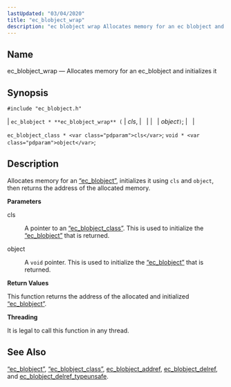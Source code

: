 ```yaml
---
lastUpdated: "03/04/2020"
title: "ec_blobject_wrap"
description: "ec blobject wrap Allocates memory for an ec blobject and initializes it ec blobject ec blobject wrap cls object ec blobject class cls void object Allocates memory for an Section 68 17 ec blobject initializes it using cls and object then returns the address of the allocated memory cls A..."
---
```


<a name="apis.ec_blobject_wrap"></a> 
## Name

ec_blobject_wrap — Allocates memory for an ec_blobject and initializes it

## Synopsis

`#include "ec_blobject.h"`

| `ec_blobject * **ec_blobject_wrap** (` | <var class="pdparam">cls</var>, |   |
|   | <var class="pdparam">object</var>`)`; |   |

`ec_blobject_class * <var class="pdparam">cls</var>`;
`void * <var class="pdparam">object</var>`;<a name="idp47789056"></a> 
## Description

Allocates memory for an [“ec_blobject”](/momentum/3/3-api/structs-ec-blobject), initializes it using `cls` and `object`, then returns the address of the allocated memory.

**<a name="idp47791776"></a> Parameters**

<dl class="variablelist">

<dt>cls</dt>

<dd>

A pointer to an [“ec_blobject_class”](/momentum/3/3-api/structs-ec-blobject-class). This is used to initialize the [“ec_blobject”](/momentum/3/3-api/structs-ec-blobject) that is returned.

</dd>

<dt>object</dt>

<dd>

A `void` pointer. This is used to initialize the [“ec_blobject”](/momentum/3/3-api/structs-ec-blobject) that is returned.

</dd>

</dl>

**<a name="idp47798560"></a> Return Values**

This function returns the address of the allocated and initialized [“ec_blobject”](/momentum/3/3-api/structs-ec-blobject).

**<a name="idp47800080"></a> Threading**

It is legal to call this function in any thread.

<a name="idp47801184"></a> 
## See Also

[“ec_blobject”](/momentum/3/3-api/structs-ec-blobject), [“ec_blobject_class”](/momentum/3/3-api/structs-ec-blobject-class), [ec_blobject_addref](/momentum/3/3-api/apis-ec-blobject-addref), [ec_blobject_delref](/momentum/3/3-api/apis-ec-blobject-delref), and [ec_blobject_delref_typeunsafe](/momentum/3/3-api/apis-ec-blobject-delref-typeunsafe).